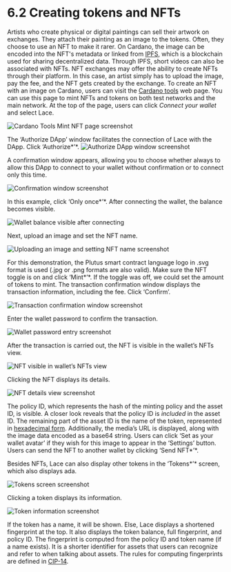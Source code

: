# 6.2 Creating tokens and NFTs

Artists who create physical or digital paintings can sell their artwork on exchanges. They attach their painting as an image to the tokens. Often, they choose to use an NFT to make it rarer. On Cardano, the image can be encoded into the NFT's metadata or linked from [IPFS](https://en.wikipedia.org/wiki/InterPlanetary_File_System), which is a blockchain used for sharing decentralized data. Through IPFS, short videos can also be associated with NFTs. NFT exchanges may offer the ability to create NFTs through their platform. In this case, an artist simply has to upload the image, pay the fee, and the NFT gets created by the exchange. To create an NFT with an image on Cardano, users can visit the [Cardano tools](https://cardano-tools.io/mint) web page. You can use this page to mint NFTs and tokens on both test networks and the main network. At the top of the page, users can click *Connect your wallet* and select Lace.

![Cardano Tools Mint NFT page screenshot](images\06-02-01.png)

The ‘Authorize DApp’ window facilitates the connection of Lace with the DApp. Click  ‘Authorize*’*.
![Authorize DApp window screenshot](images\06-02-02.png)

A confirmation window appears, allowing you to choose whether always to allow this DApp to connect to your wallet without confirmation or to connect only this time.  

![Confirmation window screenshot](images\06-02-03.png)

In this example,  click ‘Only once*’*. After connecting the wallet, the balance becomes visible.

![Wallet balance visible after connecting](images\06-02-04.png)

Next, upload an image and set the NFT name.

![Uploading an image and setting NFT name screenshot](images\06-02-05.png)

For this demonstration, the Plutus smart contract language logo in .svg format is used (.jpg or .png formats are also valid). Make sure the NFT toggle is on and click  ‘Mint*’*. If the toggle was off, we could set the amount of tokens to mint. The transaction confirmation window displays the transaction information, including the fee. Click ‘Confirm’.

![Transaction confirmation window screenshot](images\06-02-06.png)

Enter the wallet password to confirm the transaction.

![Wallet password entry screenshot](images\06-02-07.png)

After the transaction is carried out, the NFT is visible in the wallet’s NFTs view.

![NFT visible in wallet’s NFTs view](images\06-02-08.png)

Clicking the NFT displays its details.

![NFT details view screenshot](images\06-02-09.png)

The policy ID, which represents the hash of the minting policy and the asset ID, is visible. A closer look reveals that the policy ID is *included* in the asset ID. The remaining part of the asset ID is the name of the token, represented in [hexadecimal form](https://simple.wikipedia.org/wiki/Hexadecimal). Additionally, the media’s URL is displayed, along with the image data encoded as a base64 string. Users can click ‘Set as your wallet avatar’ if they wish for this image to appear in the ‘Settings’ button. Users can send the NFT to another wallet by clicking ‘Send NFT*’*.

Besides NFTs, Lace can also display other tokens in the ‘Tokens*’* screen, which also displays ada.

![Tokens screen screenshot](images\06-02-10.png)

Clicking a token displays its information.

![Token information screenshot](images\06-02-11.png)

If the token has a name, it will be shown. Else, Lace displays a shortened fingerprint at the top. It also displays the token balance, full fingerprint, and policy ID. The fingerprint is computed from the policy ID and token name (if a name exists). It is a shorter identifier for assets that users can recognize and refer to when talking about assets. The rules for computing fingerprints are defined in [CIP-14](https://cips.cardano.org/cip/CIP-14).
